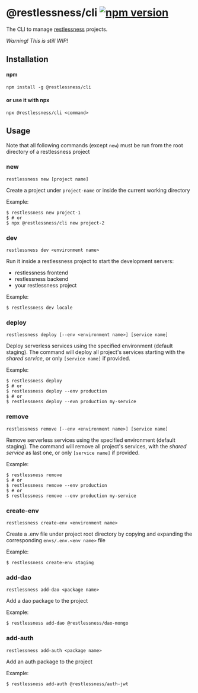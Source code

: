# @restlessness/cli [![npm version](https://img.shields.io/npm/v/@restlessness/cli.svg?style=flat)](https://www.npmjs.com/package/@restlessness/cli)
The CLI to manage [restlessness](https://github.com/getapper/restlessness) projects.

*Warning! This is still WIP!*

## Installation

#### npm
`npm install -g @restlessness/cli`

#### or use it with npx
`npx @restlessness/cli <command>` 


## Usage
Note that all following commands (except `new`) must be run from the root directory of a restlessness project

### new
`restlessness new [project name]`

Create a project under `project-name` or inside the current working directory

Example:
```shell script
$ restlessness new project-1 
$ # or
$ npx @restlessness/cli new project-2
``` 

### dev
`restlessness dev <environment name>`

Run it inside a restlessness project to start the development servers:
- restlessness frontend
- restlessness backend
- your restlessness project

Example:
```shell script
$ restlessness dev locale
```

### deploy
`restlessness deploy [--env <environment name>] [service name]`

Deploy serverless services using the specified environment (default staging). The command will deploy all project's
services starting with the *shared service*, or only `[service name]` if provided.

Example:
```shell script
$ restlessness deploy
$ # or
$ restlessness deploy --env production
$ # or
$ restlessness deploy --evn production my-service
```

### remove 
`restlessness remove [--env <environment name>] [service name]`

Remove serverless services using the specified environment (default staging). The command will remove all project's
services, with the *shared service* as last one, or only `[service name]` if provided.

Example:
```shell script
$ restlessness remove
$ # or
$ restlessness remove --env production
$ # or
$ restlessness remove --env production my-service
``` 

### create-env
`restlessness create-env <environment name>`

Create a .env file under project root directory by copying and expanding the corresponding `envs/.env.<env name>` file

Example:
```shell script
$ restlessness create-env staging
```

### add-dao
`restlessness add-dao <package name>`

Add a dao package to the project

Example:
```shell script
$ restlessness add-dao @restlessness/dao-mongo
```

### add-auth
`restlessness add-auth <package name>`

Add an auth package to the project

Example:
```shell script
$ restlessness add-auth @restlessness/auth-jwt
```
